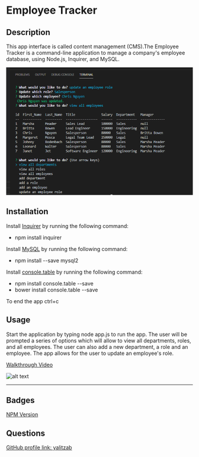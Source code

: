 # Employee Tracker

## Description

This app interface is called content management (CMS).The Employee Tracker is a command-line application to manage a company's employee database, using Node.js, Inquirer, and MySQL.

![alt text](https://github.com/yalitzab/Employee-Tracker/blob/main/assets/EmployeeTracker%20screenshot.PNG)


## Installation 

Install [Inquirer](https://www.npmjs.com/package/inquirer) by running the following command:

* npm install inquirer

Install [MySQL](https://www.npmjs.com/package/mysql2) by running the following command:
* npm install --save mysql2


Install [console.table](https://www.npmjs.com/package/console.table) by running the following command:
* npm install console.table --save
* bower install console.table --save

To end the app ctrl+c

## Usage

Start the application by typing node app.js to run the app. The user will be prompted a series of options which will allow to view all departments, roles, and all employees. The user can also add a new department, a role and an employee. The app allows for the user to update an employee's role. 

[Walkthrough Video](https://github.com/yalitzab/Employee-Tracker/blob/main/assets/Employee%20Tracker%20MySQL.mp4)

![alt text](https://github.com/yalitzab/Employee-Tracker/blob/main/assets/Employee%20Tracker%20MySQL.gif)

---

## Badges

[NPM Version](https://img.shields.io/npm/v/npm.svg?style=flat)

## Questions

[GitHub profile link: yalitzab](https://github.com/yalitzab)